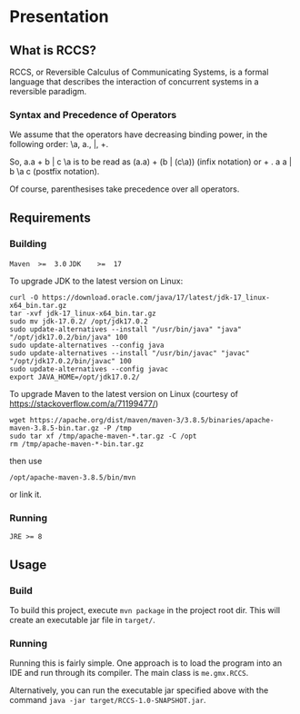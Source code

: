 # Presentation

## What is RCCS?
RCCS, or Reversible Calculus of Communicating Systems, is a formal language that describes the interaction of concurrent systems in a reversible paradigm.

### Syntax and Precedence of Operators

We assume that the operators have decreasing binding power, in the following order: \a, a., |, +.
    
So, a.a + b | c \a is to be read as (a.a) + (b | (c\a)) (infix notation) or + . a a | b \a c  (postfix notation).

Of course, parenthesises take precedence over all operators.

## Requirements

### Building
`Maven  >=  3.0`
`JDK    >=  17`

To upgrade JDK to the latest version on Linux:

```
curl -O https://download.oracle.com/java/17/latest/jdk-17_linux-x64_bin.tar.gz
tar -xvf jdk-17_linux-x64_bin.tar.gz
sudo mv jdk-17.0.2/ /opt/jdk17.0.2
sudo update-alternatives --install "/usr/bin/java" "java" "/opt/jdk17.0.2/bin/java" 100
sudo update-alternatives --config java
sudo update-alternatives --install "/usr/bin/javac" "javac" "/opt/jdk17.0.2/bin/javac" 100
sudo update-alternatives --config javac
export JAVA_HOME=/opt/jdk17.0.2/
```

To upgrade Maven to the latest version on Linux (courtesy of https://stackoverflow.com/a/71199477/)

```
wget https://apache.org/dist/maven/maven-3/3.8.5/binaries/apache-maven-3.8.5-bin.tar.gz -P /tmp
sudo tar xf /tmp/apache-maven-*.tar.gz -C /opt
rm /tmp/apache-maven-*-bin.tar.gz
```

then use

```
/opt/apache-maven-3.8.5/bin/mvn
```

or link it.

### Running
`JRE >= 8`

## Usage

### Build

To build this project, execute `mvn package` in the project root dir. This will create an executable jar file
in `target/`.

### Running

Running this is fairly simple. One approach is to load the program into an IDE and run through its compiler.
The main class is `me.gmx.RCCS`. 

Alternatively, you can run the executable jar specified above with the command `java -jar target/RCCS-1.0-SNAPSHOT.jar`.

